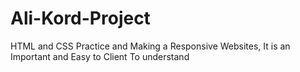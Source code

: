 # Ali-Kord-Project
HTML and CSS Practice and Making a Responsive Websites, It is an Important and Easy to Client To understand 
